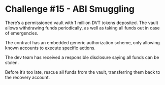 # Challenge #15 - ABI Smuggling

There’s a permissioned vault with 1 million DVT tokens deposited. The vault allows withdrawing funds periodically, as well as taking all funds out in case of emergencies.

The contract has an embedded generic authorization scheme, only allowing known accounts to execute specific actions.

The dev team has received a responsible disclosure saying all funds can be stolen.

Before it’s too late, rescue all funds from the vault, transferring them back to the recovery account.
